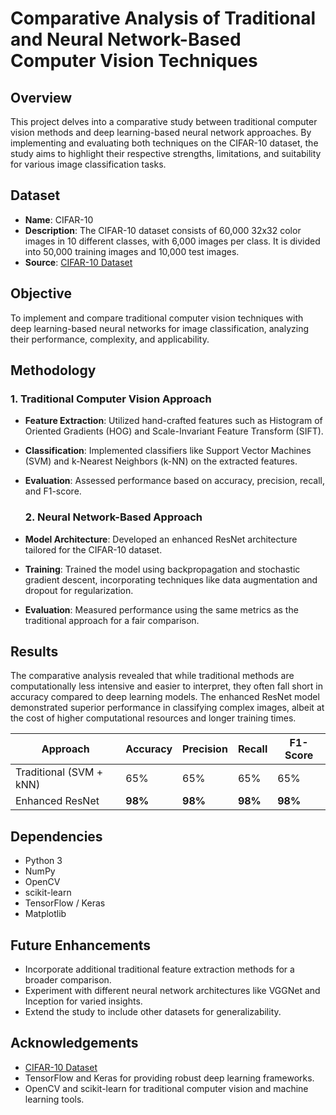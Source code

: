 # **Comparative Analysis of Traditional and Neural Network-Based Computer Vision Techniques**

## **Overview**

This project delves into a comparative study between traditional computer vision methods and deep learning-based neural network approaches. By implementing and evaluating both techniques on the CIFAR-10 dataset, the study aims to highlight their respective strengths, limitations, and suitability for various image classification tasks.

## **Dataset**

* **Name**: CIFAR-10  
* **Description**: The CIFAR-10 dataset consists of 60,000 32x32 color images in 10 different classes, with 6,000 images per class. It is divided into 50,000 training images and 10,000 test images.  
* **Source**: [CIFAR-10 Dataset](https://www.cs.toronto.edu/~kriz/cifar.html)

## **Objective**

To implement and compare traditional computer vision techniques with deep learning-based neural networks for image classification, analyzing their performance, complexity, and applicability.

## **Methodology**

### **1\. Traditional Computer Vision Approach**

* **Feature Extraction**: Utilized hand-crafted features such as Histogram of Oriented Gradients (HOG) and Scale-Invariant Feature Transform (SIFT).  
* **Classification**: Implemented classifiers like Support Vector Machines (SVM) and k-Nearest Neighbors (k-NN) on the extracted features.  
* **Evaluation**: Assessed performance based on accuracy, precision, recall, and F1-score.

  ### **2\. Neural Network-Based Approach**

* **Model Architecture**: Developed an enhanced ResNet architecture tailored for the CIFAR-10 dataset.  
* **Training**: Trained the model using backpropagation and stochastic gradient descent, incorporating techniques like data augmentation and dropout for regularization.  
* **Evaluation**: Measured performance using the same metrics as the traditional approach for a fair comparison.

## **Results**

The comparative analysis revealed that while traditional methods are computationally less intensive and easier to interpret, they often fall short in accuracy compared to deep learning models. The enhanced ResNet model demonstrated superior performance in classifying complex images, albeit at the cost of higher computational resources and longer training times.

| Approach | Accuracy | Precision | Recall | F1-Score |
| ----- | ----- | ----- | ----- | ----- |
| Traditional (SVM \+ kNN) | 65% | 65% | 65% | 65% |
| Enhanced ResNet | **98%** | **98%** | **98%** | **98%** |

## **Dependencies**

* Python 3  
* NumPy  
* OpenCV  
* scikit-learn  
* TensorFlow / Keras  
* Matplotlib

## **Future Enhancements**

* Incorporate additional traditional feature extraction methods for a broader comparison.  
* Experiment with different neural network architectures like VGGNet and Inception for varied insights.  
* Extend the study to include other datasets for generalizability.

## **Acknowledgements**

* [CIFAR-10 Dataset](https://www.cs.toronto.edu/~kriz/cifar.html)  
* TensorFlow and Keras for providing robust deep learning frameworks.  
* OpenCV and scikit-learn for traditional computer vision and machine learning tools.

